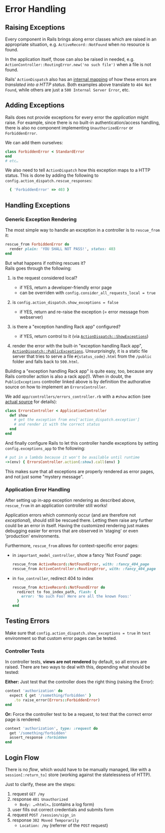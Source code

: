# Error Handling

## Raising Exceptions

Every component in Rails brings along error classes which
are raised in an appropriate situation, e.g.
`ActiveRecord::NotFound` when no resource is found.

In the application itself, those can also be raised in needed, e.g. `ActionController::RoutingError.new('no such file')` when a file is not found.

Rails' `ActionDispatch` also has an [internal mapping](http://guides.rubyonrails.org/configuring.html#configuring-action-dispatch)
of how these errors are *translated into a HTTP status*.
Both examples above translate to `404 Not Found`,
while others are just a `500 Internal Server Error`, etc.

## Adding Exceptions

Rails does not provide exceptions for every error the *application* might raise.
For example, since there is no built-in authentication/access handling,
there is also no component implementing `UnauthorizedError` or `ForbiddenError`.

We can add them ourselves:

```ruby
class ForbiddenError < StandardError
end
# etc…
```

We also need to tell `ActionDispatch` how this exception maps to a HTTP status.
This is done by adding the following to `config.action_dispatch.rescue_responses`:

```ruby
  { 'ForbiddenError' => 403 }
```


## Handling Exceptions

### Generic Exception Rendering

The most simple way to handle an exception in a controller is to `rescue_from` it:

```ruby
rescue_from ForbiddenError do
  render plain: 'YOU SHALL NOT PASS!', status: 403
end
```

But what happens if nothing rescues it?  
Rails goes through the following:

1. is the request considered local?
    - if YES, return a developer-friendly error page
    - can be overriden with `config.consider_all_requests_local = true`

2. is `config.action_dispatch.show_exceptions = false`
    - if YES, return and re-raise the exception (= error message from webserver)

2. is there a "exception handling Rack app" configured?
    - if YES, return control to it (via [`ActionDispatch::ShowExceptions`](http://api.rubyonrails.org/classes/ActionDispatch/ShowExceptions.html))

3. render the error with the built-in "exception handling Rack app",
   [`ActionDispatch::PublicExceptions`](http://api.rubyonrails.org/classes/ActionDispatch/PublicExceptions.html).
   Unsurprisingly, it is a static file server that tries to serve a file
   `#{status_code}.html` from the `/public` folder and falls back to `500.html`.

Building a "exception handling Rack app" is quite easy, too, because
any Rails controller action is also a rack app(!).
When in doubt, the `PublicExceptions` controller linked above is by definition the
authorative source on how to implement an `ErrorsController`.

We add `app/controllers/errors_controller.rb` with a `#show` action (see [actual source](https://github.com/Madek/madek-webapp/blob/master/app/controllers/errors_controller.rb)
for details):

```ruby
class ErrorsController < ApplicationController
  def show
    # get the exception from env['action_dispatch.exception']
    # and render it with the correct status
  end
end
```

And finally configure Rails to let this controller handle exceptions
by setting `config.exceptions_app` to the following:

```ruby
# put in a lambda because it won't be available until runtime
->(env) { ErrorsController.action(:show).call(env) }
```

This makes sure that all exceptions are properly rendered as error pages,
and not just some "mystery message".

### Application Error Handling

After setting up in-app exception rendering as described above,
`rescue_from` in an application controller still works!

Application errors which commonly occur (and are therefore not *exceptional*),
should still be rescued there.
Letting them raise any further could be an error in itself.
Having the customized rendering just makes debugging easier for errors that
are observed in 'staging' or even 'production' environments.

Furthermore, `rescue_from` allows for context-specific error pages:

- in `important_model_controller`, show a fancy 'Not Found' page:
  ```ruby
  rescue_from ActiveRecord::NotFoundError, with: :fancy_404_page
  rescue_from ActiveController::RoutingError, with: :fancy_404_page
  ```

- in `foo_controller`, redirect 404 to index
  ```ruby
  rescue_from ActiveRecord::NotFoundError do
    redirect to foo_index_path, flash: {
      error: 'No such Foo! Here are all the known Foos:'
    }
  end
  ```

## Testing Errors

Make sure that `config.action_dispatch.show_exceptions = true`
in `test` environment so that custom error pages can be tested.

### Controller Tests

In controller tests, **views are not rendered** by default,
so all errors are raised.
There are two ways to deal with this, depending what should be tested:

**Either:** Just test that the controller does the right thing (raising the Error):

```ruby
context 'authorization' do
  expect { get '/something/forbidden' }
    .to raise_error(Errors::ForbiddenError)
end
```

**Or:** Force the controller test to be a request, to test that the correct error page is rendered:

```ruby
context 'authorization', type: :request do
  get '/something/forbidden'
  assert_response :forbidden
end
```

## Login Flow

There is no *flow*, which would have to be manually managed, like with a
`session[:return_to]` store (working against the statelessness of HTTP).

Just to clarify, these are the steps:

1. request `GET /my`
2. response `401 Unauthorized`
    - `Body: …<html>…` (contains a log form)
3. user fills out correct credentials and submits form
4. request `POST /session/sign_in`
5. response `302 Moved Temporarily`
    - `Location: /my` (referrer of the `POST` request)
